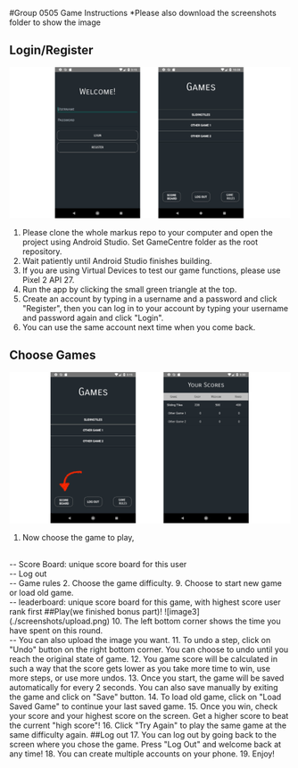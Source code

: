 #Group 0505 Game Instructions
*Please also download the screenshots folder to show the image
## Login/Register
![image1](./screenshots/set_up.jpg)
1. Please clone the whole markus repo to your computer and open the project using Android Studio. Set GameCentre folder as the root repository.
2. Wait patiently until Android Studio finishes building. 
3. If you are using Virtual Devices to test our game functions, please use Pixel 2 API 27.
4. Run the app by clicking the small green triangle at the top.
5. Create an account by typing in a username and a password and click "Register", then you can log in to your account by typing your username and password again and click "Login".
6. You can use the same account next time when you come back.
## Choose Games
![image2](./screenshots/user_scoreboard.jpg)
1. Now choose the game to play, 
<br>
-- Score Board: unique score board for this user
<br>
-- Log out
<br>
-- Game rules
2. Choose the game difficulty.
9. Choose to start new game or load old game.
<br>
-- leaderboard: unique score board for this game, with highest score user rank first
##Play(we finished bonus part)!
![image3](./screenshots/upload.png)
10. The left bottom corner shows the time you have spent on this round. 
<br>
-- You can also upload the image you want.
11. To undo a step, click on "Undo" button on the right bottom corner. You can choose to undo until you reach the original state of game.
12. You game score will be calculated in such a way that the score gets lower as you take more time to win, use more steps, or use more undos.
13. Once you start, the game will be saved automatically for every 2 seconds. You can also save manually by exiting the game and click on "Save" button.
14. To load old game, click on "Load Saved Game" to continue your last saved game.
15. Once you win, check your score and your highest score on the screen. Get a higher score to beat the current "high score"!
16. Click "Try Again" to play the same game at the same difficulty again.
##Log out
17. You can log out by going back to the screen where you chose the game. Press "Log Out" and welcome back at any time!
18. You can create multiple accounts on your phone.
19. Enjoy!